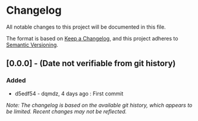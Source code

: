 # Changelog

All notable changes to this project will be documented in this file.

The format is based on [Keep a Changelog](https.keepachangelog.com/en/1.0.0/),
and this project adheres to [Semantic Versioning](https.semver.org/spec/v2.0.0.html).

## [0.0.0] - (Date not verifiable from git history)

### Added
- d5edf54 - dqmdz, 4 days ago : First commit

*Note: The changelog is based on the available git history, which appears to be limited. Recent changes may not be reflected.* 